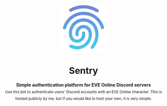<!-- ⚠️ This README has been generated from the file(s) "blueprint.md" ⚠️--><p align="center">
  <img src="https://raw.githubusercontent.com/aimsucks/sentry/master/assets/logo-github-color.png" width="150" height="auto" />
</p>

<h1 align="center">Sentry</h1>
<p align="center">
  <b>Simple authentication platform for EVE Online Discord servers</b></br>
  <sub>Use this bot to authenticate users' Discord accounts with an EVE Online character. This is hosted publicly by me, but if you would like to host your own, it is very simple.<sub>
</p>

<br />
